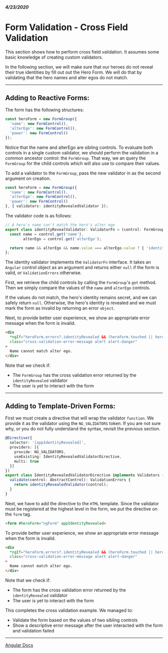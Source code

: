 ##### 4/23/2020
# Form Validation - Cross Field Validation
This section shows how to perform cross field validation.  It assumes some basic knowledge of creating custom validators.

In the following section, we will make sure that our heroes do not reveal their true identities by fill out out the Hero Form. We will do that by validating that the hero names and alter egos do not match.

---

## Adding to Reactive Forms:
The form has the following structures:

```ts
const heroForm = new FormGroup({
  'name': new FormControl(),
  'alterEgo': new FormControl(),
  'power': new FormControl()
});
```

Notice that the name and alterEgo are sibling controls.  To evaluate both controls in a single custom validator, we should perform the validation in a common ancestor control:  the `FormGroup`.  That way, we an query the `FormGroup` for the child controls which will also use to compare their values.

To add a validator to the `FormGroup`, pass the new validator in as the second argument on creation.

```ts
const heroForm = new FormGroup({
  'name': new FormControl(),
  'alterEgo': new FormControl(),
  'power': new FormControl()
}, { validators: identityRevealedValidator });
```

The validator code is as follows:

```ts
// A hero's name can't match the hero's alter ego
export class identityRevealValidator: ValidatorFn = (control: FormGroup): ValidationErrors | null => {
  const name = control.get('name'),
        alterEgo = control.get('alterEgo');

  return name && alterEgo && name.value === alterEgo.value ? { 'identityRevealed': true } : null;
};
```

The identity validator implements the `ValidatorFn` interface.  It takes an `Angular` control object as an argument and returns either `null` if the form is valid, or `ValidationErrors` otherwise.

First, we retrieve the child controls by calling the `FormGroup`'s `get` method.  Then we simply compare the values of the `name` and `alterEgo` controls.

If the values do not match, the hero's identity remains secret, and we can safely return `null`.  Otherwise, the hero's identity is revealed and we must mark the form as invalid by returning an error `object`.

Next, to provide better user experience, we show an appropriate error message when the form is invalid.

```html
<div 
  *ngIf="heroForm.errors?.identityRevealed && (heroForm.touched || heroForm.dirty)"
  class="cross-validation-error-message alert alert-danger"
>
  Name cannot match alter ego.
</div>
```

Note that we check if:
  * The `FormGroup` has the cross validation error returned by the `identityRevealed` validator
  * The user is yet to interact with the form

---

## Adding to Template-Driven Forms:
First we must create a directive that will wrap the validator `function`.  We provide it as the validator using the `NG_VALIDATORS` token.  If you are not sure why, or you do not fully understand the syntax, revisit the previous section.

```ts
@Directive({
  selector: '[appIdentityRevealed]',
  providers: [{ 
    provide: NG_VALIDATORS,
    useExisting: IdentityRevealedValidatorDirective,
    multi: true
  }]
})
export class IdentityRevealedValidatorDirective implements Validators {
  validate(control: AbstractControl): ValidationErrors {
    return identityRevealedValidator(control);
  }
}
```

Next, we have to add the directive to the `HTML` template.  Since the validator must be registered at the highest level in the form, we put the directive on the `form` tag.

```html
<form #heroForm="ngForm" appIdentityRevealed>
```

To provide better user experience, we show an appropriate error message when the form is invalid.

```html
<div 
  *ngIf="heroForm.errors?.identityRevealed && (heroForm.touched || heroForm.dirty) "
  class="cross-validation-error-message alert alert-danger"
>
  Name cannot match alter ego.
</div>
```

Note that we check if:
  * The form has the cross validation error returned by the `identityRevealed` validator
  * The user is yet to interact with the form

This completes the cross validation example.  We managed to:
  * Validate the form based on the values of two sibling controls
  * Show a descriptive error message after the user interacted with the form and validation failed

---

[Angular Docs](https://angular.io/guide/form-validation#control-status-css-classes)
